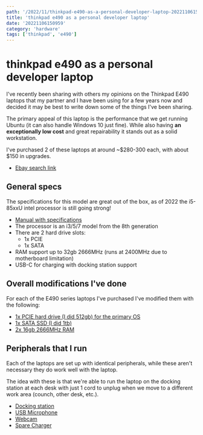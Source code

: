 ```yaml
---
path: '/2022/11/thinkpad-e490-as-a-personal-developer-laptop-20221106150959'
title: 'thinkpad e490 as a personal developer laptop'
date: '20221106150959'
category: 'hardware'
tags: ['thinkpad', 'e490']
---
```


# thinkpad e490 as a personal developer laptop
I've recently been sharing with others my opinions on the Thinkpad E490 laptops
that my partner and I have been using for a few years now and decided it may be best
to write down some of the things I've been sharing.

The primary appeal of this laptop is the performance that we get running Ubuntu
(it can also handle Windows 10 just fine). While also having **an exceptionally low cost**
and great repairability it stands out as a solid workstation.

I've purchased 2 of these laptops at around ~$280-300 each, with about $150 in upgrades.
* [Ebay search link](https://www.ebay.com/sch/i.html?_from=R40&_trksid=p2380057.m570.l1313&_nkw=thinkpad+e490&_sacat=0)

## General specs
The specifications for this model are great out of the box, as of 2022 the i5-85xxU
intel processor is still going strong!
* [Manual with specifications]()
* The processor is an i3/5/7 model from the 8th generation
* There are 2 hard drive slots:
    * 1x PCIE
    * 1x SATA
* RAM support up to 32gb 2666MHz (runs at 2400MHz due to motherboard limitation)
* USB-C for charging with docking station support

## Overall modifications I've done
For each of the E490 series laptops I've purchased I've modified them with the following:
* [1x PCIE hard drive (I did 512gb) for the primary OS](https://www.amazon.com/gp/product/B07ZGJYLNL/ref=ppx_yo_dt_b_search_asin_title?ie=UTF8&psc=1)
* [1x SATA SSD (I did 1tb)](https://www.amazon.com/gp/product/B09XDJ673F/ref=ppx_yo_dt_b_search_asin_title?ie=UTF8&psc=1)
* [2x 16gb 2666MHz RAM](https://www.amazon.com/gp/product/B07G5MF7FV/ref=ppx_yo_dt_b_search_asin_title?ie=UTF8&psc=1)

## Peripherals that I run
Each of the laptops are set up with identical peripherals, while these aren't
necessary they do work well with the laptop.

The idea with these is that we're able to run the laptop on the docking station
at each desk with just 1 cord to unplug when we move to a different work area
(counch, other desk, etc.).
* [Docking station](https://www.amazon.com/gp/product/B08CRCRPCJ/ref=ppx_yo_dt_b_search_asin_title?ie=UTF8&psc=1)
* [USB Microphone](https://www.amazon.com/gp/product/B07GQT8879/ref=ppx_yo_dt_b_search_asin_title?ie=UTF8&psc=1)
* [Webcam](https://www.amazon.com/gp/product/B09JZL2XX4/ref=ppx_yo_dt_b_search_asin_title?ie=UTF8&psc=1)
* [Spare Charger](https://www.amazon.com/gp/product/B08KSR8SKV/ref=ppx_yo_dt_b_search_asin_title?ie=UTF8&psc=1)

